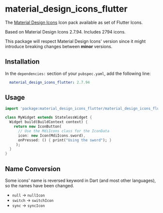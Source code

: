 # material_design_icons_flutter

The [Material Design Icons](https://materialdesignicons.com/) Icon pack available as set of Flutter Icons.

Based on Material Design Icons 2.7.94. Includes 2794 icons.

This package will respect Material Design Icons' version since it might introduce breaking changes between **minor** versions.

## Installation

In the `dependencies:` section of your `pubspec.yaml`, add the following line:

```yaml
  material_design_icons_flutter: 2.7.94
```

## Usage

```dart
import 'package:material_design_icons_flutter/material_design_icons_flutter.dart';

class MyWidget extends StatelessWidget {
  Widget build(BuildContext context) {
    return new IconButton(
      // Use the MdiIcons class for the IconData
      icon: new Icon(MdiIcons.sword), 
      onPressed: () { print("Using the sword"); }
     );
  }
}
```

## Name Conversion

Some icons' name is reversed keyword in Dart (and most other languages), so the names have been changed.

- `null` -> `nullIcon`
- `switch` -> `switchIcon`
- `sync` -> `syncIcon`
